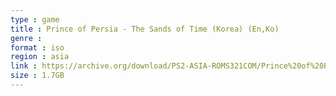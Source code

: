 ```yaml
---
type : game
title : Prince of Persia - The Sands of Time (Korea) (En,Ko)
genre : 
format : iso
region : asia
link : https://archive.org/download/PS2-ASIA-ROMS321COM/Prince%20of%20Persia%20-%20The%20Sands%20of%20Time%20%28Korea%29%20%28En%2CKo%29.7z
size : 1.7GB
---
```

